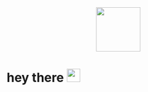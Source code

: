 <div id="header" align="center">
  <img src="https://i.giphy.com/media/v1.Y2lkPTc5MGI3NjExenNqdXk1cXJwcGVmbjVmdGVvdm1tbXh3ejJ0Mm9ndjN5Zjc5OW93biZlcD12MV9pbnRlcm5hbF9naWZfYnlfaWQmY3Q9Zw/QDjpIL6oNCVZ4qzGs7/giphy.gif" width="100"/>
</div>
<h1>
  hey there
  <img src="https://media.giphy.com/media/hvRJCLFzcasrR4ia7z/giphy.gif" width="30px"/>
</h1>
